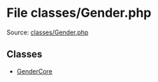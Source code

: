 File classes/Gender.php
=========

Source: [classes/Gender.php](https://github.com/PrestaShop/PrestaShop/blob/1.5.0.2/classes/Gender.php)


Classes
-------

* [GenderCore](class.GenderCore.md)

